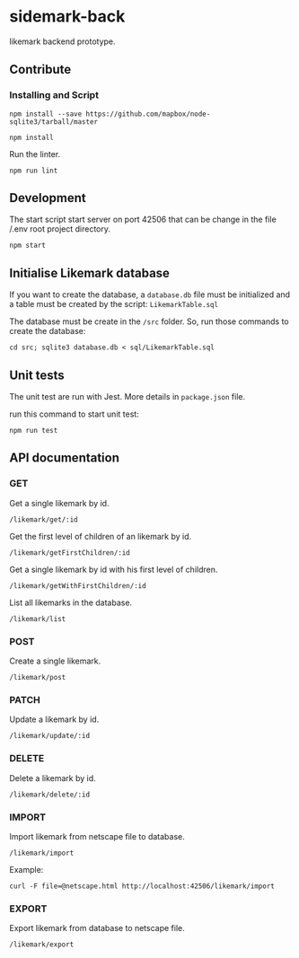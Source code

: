 # sidemark-back
likemark backend prototype.
## Contribute
### Installing and Script

```
npm install --save https://github.com/mapbox/node-sqlite3/tarball/master
```

```
npm install
```

Run the linter.

```
npm run lint
```

## Development
The start script start server on port 42506 that can be change in the file /.env root project directory.

```
npm start
```

## Initialise Likemark database
If you want to create the database, a `database.db` file must be initialized and a table must be created by the script: `LikemarkTable.sql`

The database must be create in the `/src` folder. So, run those commands to create the database:

```
cd src; sqlite3 database.db < sql/LikemarkTable.sql
```

## Unit tests
The unit test are run with Jest. More details in `package.json` file.

run this command to start unit test:
```
npm run test
```

## API documentation
### GET
Get a single likemark by id.
```
/likemark/get/:id
```

Get the first level of children of an likemark by id.
```
/likemark/getFirstChildren/:id
```

Get a single likemark by id with his first level of children.
```
/likemark/getWithFirstChildren/:id
```

List all likemarks in the database.
```
/likemark/list
```

### POST
Create a single likemark.
```
/likemark/post
```

### PATCH
Update a likemark by id.
```
/likemark/update/:id
```

### DELETE
Delete a likemark by id.
```
/likemark/delete/:id
```

### IMPORT
Import likemark from netscape file to database.
```
/likemark/import
```

Example:
```
curl -F file=@netscape.html http://localhost:42506/likemark/import
```


### EXPORT
Export likemark from database to netscape file.
```
/likemark/export
```

